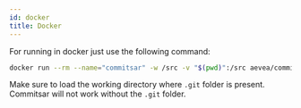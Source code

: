 ```yaml
---
id: docker
title: Docker
---
```


For running in docker just use the following command:

```sh
docker run --rm --name="commitsar" -w /src -v "$(pwd)":/src aevea/commitsar
```

Make sure to load the working directory where `.git` folder is present. Commitsar will not work without the `.git` folder.

